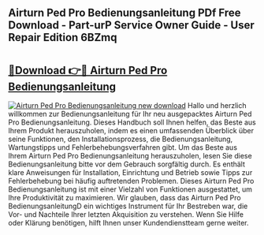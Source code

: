 ## Airturn Ped Pro Bedienungsanleitung PDf Free Download - Part-urP Service Owner Guide - User Repair Edition 6BZmq

# <h2><a href="http://df36em.blite.top/?on=Airturn+Ped+Pro+Bedienungsanleitung">🔗Download 👉🔴 Airturn Ped Pro Bedienungsanleitung</a></h2>

[![Airturn Ped Pro Bedienungsanleitung new download](https://i.imgur.com/lujVjoI.png)](http://df36em.blite.top/?on=Airturn+Ped+Pro+Bedienungsanleitung)
Hallo und herzlich willkommen zur Bedienungsanleitung für Ihr neu ausgepacktes Airturn Ped Pro Bedienungsanleitung. Dieses Handbuch soll Ihnen helfen, das Beste aus Ihrem Produkt herauszuholen, indem es einen umfassenden Überblick über seine Funktionen, den Installationsprozess, die Bedienungsanleitung, Wartungstipps und Fehlerbehebungsverfahren gibt. Um das Beste aus Ihrem Airturn Ped Pro Bedienungsanleitung herauszuholen, lesen Sie diese Bedienungsanleitung bitte vor dem Gebrauch sorgfältig durch. Es enthält klare Anweisungen für Installation, Einrichtung und Betrieb sowie Tipps zur Fehlerbehebung bei häufig auftretenden Problemen. Dieses Airturn Ped Pro Bedienungsanleitung ist mit einer Vielzahl von Funktionen ausgestattet, um Ihre Produktivität zu maximieren. Wir glauben, dass das Airturn Ped Pro BedienungsanleitungD ein wichtiges Instrument für Ihr Bestreben war, die Vor- und Nachteile Ihrer letzten Akquisition zu verstehen. Wenn Sie Hilfe oder Klärung benötigen, hilft Ihnen unser Kundendienstteam gerne weiter.
